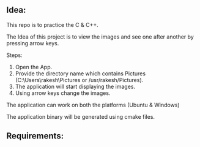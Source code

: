 ## Idea:
This repo is to practice the C & C++. 

The Idea of this project is to view the images and see one after another by pressing arrow keys. 

Steps:

1. Open the App.
2. Provide the directory name which contains Pictures (C:\Users\rakesh\Pictures or /usr/rakesh/Pictures).
3. The application will start displaying the images.
4. Using arrow keys change the images.

The application can work on both the platforms (Ubuntu & Windows)

The application binary will be generated using cmake files.


## Requirements:


## 
